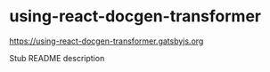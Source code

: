 # using-react-docgen-transformer

https://using-react-docgen-transformer.gatsbyjs.org

Stub README description
